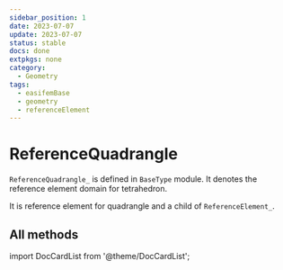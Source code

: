 ```yaml
---
sidebar_position: 1
date: 2023-07-07
update: 2023-07-07
status: stable
docs: done
extpkgs: none
category:
  - Geometry
tags:
  - easifemBase
  - geometry
  - referenceElement
---
```


# ReferenceQuadrangle

`ReferenceQuadrangle_` is defined in `BaseType` module. It denotes the reference
element domain for tetrahedron.

It is reference element for quadrangle and a child of `ReferenceElement_`.

## All methods

import DocCardList from '@theme/DocCardList';

<DocCardList />
